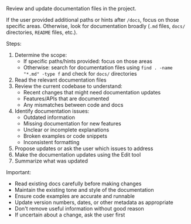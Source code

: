 Review and update documentation files in the project.

If the user provided additional paths or hints after `/docs`, focus on those specific areas.
Otherwise, look for documentation broadly (`.md` files, `docs/` directories, `README` files, etc.).

Steps:
1. Determine the scope:
   - If specific paths/hints provided: focus on those areas
   - Otherwise: search for documentation files using `find . -name "*.md" -type f` and check for `docs/` directories
2. Read the relevant documentation files
3. Review the current codebase to understand:
   - Recent changes that might need documentation updates
   - Features/APIs that are documented
   - Any mismatches between code and docs
4. Identify documentation issues:
   - Outdated information
   - Missing documentation for new features
   - Unclear or incomplete explanations
   - Broken examples or code snippets
   - Inconsistent formatting
5. Propose updates or ask the user which issues to address
6. Make the documentation updates using the Edit tool
7. Summarize what was updated

Important:
- Read existing docs carefully before making changes
- Maintain the existing tone and style of the documentation
- Ensure code examples are accurate and runnable
- Update version numbers, dates, or other metadata as appropriate
- Don't remove useful information without good reason
- If uncertain about a change, ask the user first
